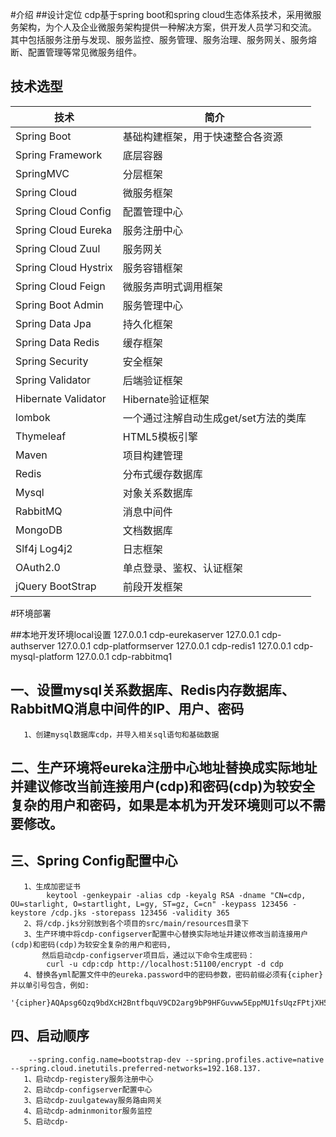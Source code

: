 #介绍
##设计定位
cdp基于spring boot和spring cloud生态体系技术，采用微服务架构，为个人及企业微服务架构提供一种解决方案，供开发人员学习和交流。
其中包括服务注册与发现、服务监控、服务管理、服务治理、服务网关、服务熔断、配置管理等常见微服务组件。

## 技术选型
技术 | 简介 
---- | ------
Spring Boot | 基础构建框架，用于快速整合各资源 
Spring Framework | 底层容器 
SpringMVC | 分层框架 
Spring Cloud | 微服务框架 
Spring Cloud Config | 配置管理中心 
Spring Cloud Eureka | 服务注册中心 
Spring Cloud Zuul | 服务网关 
Spring Cloud Hystrix | 服务容错框架 
Spring Cloud Feign | 微服务声明式调用框架 
Spring Boot Admin | 服务管理中心 
Spring Data Jpa | 持久化框架 
Spring Data Redis | 缓存框架 
Spring Security| 安全框架 
Spring Validator | 后端验证框架 
Hibernate Validator | Hibernate验证框架 
lombok | 一个通过注解自动生成get/set方法的类库 
Thymeleaf | HTML5模板引擎  
Maven | 项目构建管理  
Redis | 分布式缓存数据库 
Mysql | 对象关系数据库 
RabbitMQ | 消息中间件
MongoDB | 文档数据库
Slf4j Log4j2 | 日志框架
OAuth2.0 | 单点登录、鉴权、认证框架
jQuery BootStrap | 前段开发框架
#环境部署

##本地开发环境local设置
127.0.0.1 cdp-eurekaserver
127.0.0.1 cdp-authserver
127.0.0.1 cdp-platformserver
127.0.0.1 cdp-redis1
127.0.0.1 cdp-mysql-platform
127.0.0.1 cdp-rabbitmq1

## 一、设置mysql关系数据库、Redis内存数据库、RabbitMQ消息中间件的IP、用户、密码
       1、创建mysql数据库cdp，并导入相关sql语句和基础数据
## 二、生产环境将eureka注册中心地址替换成实际地址并建议修改当前连接用户(cdp)和密码(cdp)为较安全复杂的用户和密码，如果是本机为开发环境则可以不需要修改。
## 三、Spring Config配置中心
       1、生成加密证书
            keytool -genkeypair -alias cdp -keyalg RSA -dname "CN=cdp, OU=starlight, O=startlight, L=gy, ST=gz, C=cn" -keypass 123456 -keystore /cdp.jks -storepass 123456 -validity 365
       2、将/cdp.jks分别放到各个项目的src/main/resources目录下
       3、生产环境中将cdp-configserver配置中心替换实际地址并建议修改当前连接用户(cdp)和密码(cdp)为较安全复杂的用户和密码,
           然后启动cdp-configserver项目后，通过以下命令生成密码：
            curl -u cdp:cdp http://localhost:51100/encrypt -d cdp
       4、替换各yml配置文件中的eureka.password中的密码参数，密码前缀必须有{cipher}并以单引号包含，例如:
            '{cipher}AQApsg6Qzq9bdXcH2BntfbquV9CD2arg9bP9HFGuvww5EppMU1fsUqzFPtjXH5Gblkj7tE5N4/p1zIp5KpTZwDAM8wxLNrK8m9626Rb1eAlEG4Cfs8aJqoYi8LItfTo/QA1u8zoJKdcFZ4xe77CQBDhUiJ36m+Q8s2ItFMZHsM1dC2NsiuCB9D8f74a2DFeoLSyvkSeSE9jQr2tv8COy0NtpLChmgFL4dM4ffTwiPx7cMsdoabL/C2CD9YqQLfk6TChrNq9xjvfXUhiRcekzXd2ccHqnZ9trEtKzaRfmEOWUNsmnlwMjY/Lz8I9wnWo8ZHB+hxoP2uyqw4twx2NnILERVLKFO1ZqhVsrMxOBEjX8ccAqeYbnEDYTXqYl4b3o='
## 四、启动顺序
        --spring.config.name=bootstrap-dev --spring.profiles.active=native --spring.cloud.inetutils.preferred-networks=192.168.137.
       1、启动cdp-registery服务注册中心
       2、启动cdp-configserver配置中心
       3、启动cdp-zuulgateway服务路由网关
       4、启动cdp-adminmonitor服务监控
       5、启动cdp-
